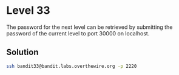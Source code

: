 # Level 33

The password for the next level can be retrieved by submitting the password of the current level to port 30000 on localhost.

## Solution

```bash
ssh bandit33@bandit.labs.overthewire.org -p 2220

```
